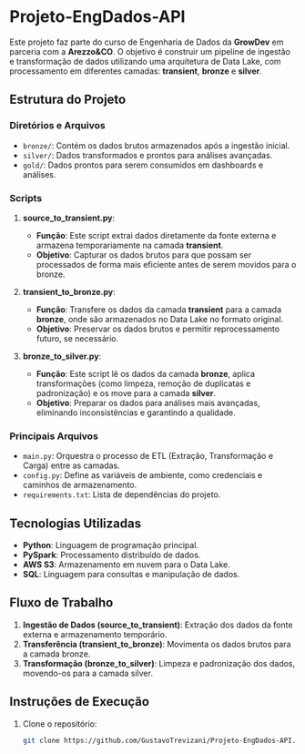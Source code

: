 # Projeto-EngDados-API

Este projeto faz parte do curso de Engenharia de Dados da **GrowDev** em parceria com a **Arezzo&CO**. O objetivo é construir um pipeline de ingestão e transformação de dados utilizando uma arquitetura de Data Lake, com processamento em diferentes camadas: **transient**, **bronze** e **silver**.

## Estrutura do Projeto

### Diretórios e Arquivos

- `bronze/`: Contém os dados brutos armazenados após a ingestão inicial.
- `silver/`: Dados transformados e prontos para análises avançadas.
- `gold/`: Dados prontos para serem consumidos em dashboards e análises.

### Scripts

1. **source_to_transient.py**:
   - **Função**: Este script extrai dados diretamente da fonte externa e armazena temporariamente na camada **transient**.
   - **Objetivo**: Capturar os dados brutos para que possam ser processados de forma mais eficiente antes de serem movidos para o bronze.

2. **transient_to_bronze.py**:
   - **Função**: Transfere os dados da camada **transient** para a camada **bronze**, onde são armazenados no Data Lake no formato original.
   - **Objetivo**: Preservar os dados brutos e permitir reprocessamento futuro, se necessário.

3. **bronze_to_silver.py**:
   - **Função**: Este script lê os dados da camada **bronze**, aplica transformações (como limpeza, remoção de duplicatas e padronização) e os move para a camada **silver**.
   - **Objetivo**: Preparar os dados para análises mais avançadas, eliminando inconsistências e garantindo a qualidade.

### Principais Arquivos

- `main.py`: Orquestra o processo de ETL (Extração, Transformação e Carga) entre as camadas.
- `config.py`: Define as variáveis de ambiente, como credenciais e caminhos de armazenamento.
- `requirements.txt`: Lista de dependências do projeto.

## Tecnologias Utilizadas

- **Python**: Linguagem de programação principal.
- **PySpark**: Processamento distribuído de dados.
- **AWS S3**: Armazenamento em nuvem para o Data Lake.
- **SQL**: Linguagem para consultas e manipulação de dados.

## Fluxo de Trabalho

1. **Ingestão de Dados (source_to_transient)**: Extração dos dados da fonte externa e armazenamento temporário.
2. **Transferência (transient_to_bronze)**: Movimenta os dados brutos para a camada bronze.
3. **Transformação (bronze_to_silver)**: Limpeza e padronização dos dados, movendo-os para a camada silver.

## Instruções de Execução

1. Clone o repositório:
   ```bash
   git clone https://github.com/GustavoTrevizani/Projeto-EngDados-API.git


